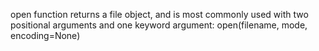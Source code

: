 open function returns a file object, and is most commonly used with two positional arguments and one keyword argument: open(filename, mode, encoding=None)
